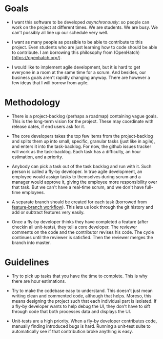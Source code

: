 # Goals

- I want this software to be developed _asynchronously_: so people can work on the project at different times. We are students. We are busy. We can't possibly all line up our schedule very well.

- I want as many people as possible to be able to contribute to this project. Even students who are just learning how to code should be able to contribute. I am borrowing this philosophy from (OpenHatch)[https://openhatch.org/].

- I would like to implement agile development, but it is hard to get everyone in a room at the same time for a scrum. And besides, our business goals aren't rapidly changing anyway. There are however a few ideas that I will borrow from agile.

# Methodology

- There is a project-backlog (perhaps a roadmap) containing vague goals. This is the long-term vision for the project. These may coordinate with release dates, if end users ask for it.

- The core developers takes the top few items from the project-backlog and splits them up into small, specific, granular tasks (just like in agile), and enters it into the task-backlog. For now, the github issues tracker will work as the task-backlog. Each task has a difficulty, an hour estimation, and a priority.

- Anybody can pick a task out of the task backlog and run with it. Such person is called a fly-by developer. In true agile development, an employee would assign tasks to themselves during scrum and a manager would approve it, giving the employee more responsibility over that task. But we can't have a real-time scrum, and we don't have full-time employees.

- A separate branch should be created for each task (borrowed from [feature-branch workflow](https://www.atlassian.com/git/tutorials/comparing-workflows/feature-branch-workflow)). This lets us look through the git history and add or subtract features very easily.

- Once a fly-by developer thinks they have completed a feature (after checkin all unit-tests), they tell a core developer. The reviewer comments on the code and the contributor revises his code. The cycle continues until the reviewer is satisfied. Then the reviewer merges the branch into master.

# Guidelines

- Try to pick up tasks that you have the time to complete. This is why there are hour estimations.

- Try to make the codebase easy to understand. This doesn't just mean writing clean and commented code, although that helps. Moreso, this means designing the project such that each individual part is isolated. If a fly-by developer wants to help debug the UI, they don't have to sift through code that both processes data and displays the UI.

- Unit-tests are a high priority. When a fly-by developer contributes code, manually finding introduced bugs is hard. Running a unit-test suite to automatically see if that contribution broke anything is easy.

